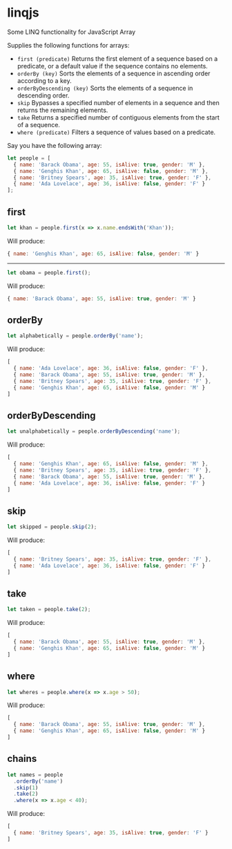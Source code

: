 # linqjs

Some LINQ functionality for JavaScript Array

Supplies the following functions for arrays:

* ```first (predicate)``` Returns the first element of a sequence based on a predicate, or a default value if the sequence contains no elements.
* ```orderBy (key)``` Sorts the elements of a sequence in ascending order according to a key.
* ```orderByDescending (key)``` Sorts the elements of a sequence in descending order.
* ```skip``` Bypasses a specified number of elements in a sequence and then returns the remaining elements.
* ```take``` Returns a specified number of contiguous elements from the start of a sequence.
* ```where (predicate)``` Filters a sequence of values based on a predicate.

Say you have the following array:

```js
let people = [
  { name: 'Barack Obama', age: 55, isAlive: true, gender: 'M' },
  { name: 'Genghis Khan', age: 65, isAlive: false, gender: 'M' },
  { name: 'Britney Spears', age: 35, isAlive: true, gender: 'F' },
  { name: 'Ada Lovelace', age: 36, isAlive: false, gender: 'F' }
];
```

## first

```js
let khan = people.first(x => x.name.endsWith('Khan'));
```

Will produce:

```js
{ name: 'Genghis Khan', age: 65, isAlive: false, gender: 'M' }
```

---

```js
let obama = people.first();
```

Will produce:

```js
{ name: 'Barack Obama', age: 55, isAlive: true, gender: 'M' }
```

## orderBy

```js
let alphabetically = people.orderBy('name');
```

Will produce:

```js
[
  { name: 'Ada Lovelace', age: 36, isAlive: false, gender: 'F' },
  { name: 'Barack Obama', age: 55, isAlive: true, gender: 'M' },
  { name: 'Britney Spears', age: 35, isAlive: true, gender: 'F' },
  { name: 'Genghis Khan', age: 65, isAlive: false, gender: 'M' }
]
```

## orderByDescending

```js
let unalphabetically = people.orderByDescending('name');
```

Will produce:

```js
[
  { name: 'Genghis Khan', age: 65, isAlive: false, gender: 'M' },
  { name: 'Britney Spears', age: 35, isAlive: true, gender: 'F' },
  { name: 'Barack Obama', age: 55, isAlive: true, gender: 'M' },
  { name: 'Ada Lovelace', age: 36, isAlive: false, gender: 'F' }
]
```

## skip

```js
let skipped = people.skip(2);
```

Will produce:

```js
[
  { name: 'Britney Spears', age: 35, isAlive: true, gender: 'F' },
  { name: 'Ada Lovelace', age: 36, isAlive: false, gender: 'F' }
]
```

## take

```js
let taken = people.take(2);
```

Will produce:

```js
[
  { name: 'Barack Obama', age: 55, isAlive: true, gender: 'M' },
  { name: 'Genghis Khan', age: 65, isAlive: false, gender: 'M' }
]
```

## where

```js
let wheres = people.where(x => x.age > 50);
```

Will produce:

```js
[
  { name: 'Barack Obama', age: 55, isAlive: true, gender: 'M' },
  { name: 'Genghis Khan', age: 65, isAlive: false, gender: 'M' }
]
```

## chains

```js
let names = people
  .orderBy('name')
  .skip(1)
  .take(2)
  .where(x => x.age < 40);
```

Will produce:

```js
[
  { name: 'Britney Spears', age: 35, isAlive: true, gender: 'F' }
]
```